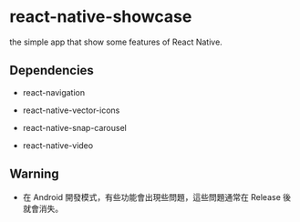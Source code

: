 # react-native-showcase

the simple app that show some features of React Native.

## Dependencies

* react-navigation

* react-native-vector-icons

* react-native-snap-carousel

* react-native-video

## Warning

* 在 Android 開發模式，有些功能會出現些問題，這些問題通常在 Release 後就會消失。
